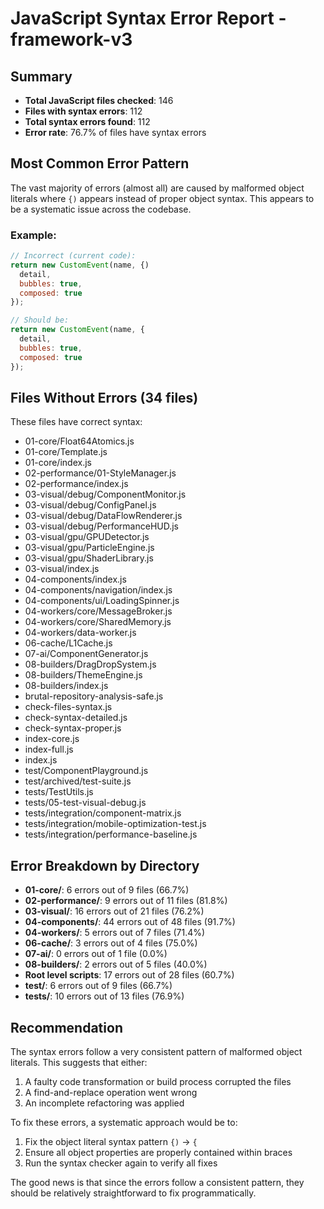 # JavaScript Syntax Error Report - framework-v3

## Summary

- **Total JavaScript files checked**: 146
- **Files with syntax errors**: 112
- **Total syntax errors found**: 112
- **Error rate**: 76.7% of files have syntax errors

## Most Common Error Pattern

The vast majority of errors (almost all) are caused by malformed object literals where `{)` appears instead of proper object syntax. This appears to be a systematic issue across the codebase.

### Example:
```javascript
// Incorrect (current code):
return new CustomEvent(name, {)
  detail,
  bubbles: true,
  composed: true
});

// Should be:
return new CustomEvent(name, {
  detail,
  bubbles: true,
  composed: true
});
```

## Files Without Errors (34 files)

These files have correct syntax:
- 01-core/Float64Atomics.js
- 01-core/Template.js
- 01-core/index.js
- 02-performance/01-StyleManager.js
- 02-performance/index.js
- 03-visual/debug/ComponentMonitor.js
- 03-visual/debug/ConfigPanel.js
- 03-visual/debug/DataFlowRenderer.js
- 03-visual/debug/PerformanceHUD.js
- 03-visual/gpu/GPUDetector.js
- 03-visual/gpu/ParticleEngine.js
- 03-visual/gpu/ShaderLibrary.js
- 03-visual/index.js
- 04-components/index.js
- 04-components/navigation/index.js
- 04-components/ui/LoadingSpinner.js
- 04-workers/core/MessageBroker.js
- 04-workers/core/SharedMemory.js
- 04-workers/data-worker.js
- 06-cache/L1Cache.js
- 07-ai/ComponentGenerator.js
- 08-builders/DragDropSystem.js
- 08-builders/ThemeEngine.js
- 08-builders/index.js
- brutal-repository-analysis-safe.js
- check-files-syntax.js
- check-syntax-detailed.js
- check-syntax-proper.js
- index-core.js
- index-full.js
- index.js
- test/ComponentPlayground.js
- test/archived/test-suite.js
- tests/TestUtils.js
- tests/05-test-visual-debug.js
- tests/integration/component-matrix.js
- tests/integration/mobile-optimization-test.js
- tests/integration/performance-baseline.js

## Error Breakdown by Directory

- **01-core/**: 6 errors out of 9 files (66.7%)
- **02-performance/**: 9 errors out of 11 files (81.8%)
- **03-visual/**: 16 errors out of 21 files (76.2%)
- **04-components/**: 44 errors out of 48 files (91.7%)
- **04-workers/**: 5 errors out of 7 files (71.4%)
- **06-cache/**: 3 errors out of 4 files (75.0%)
- **07-ai/**: 0 errors out of 1 file (0.0%)
- **08-builders/**: 2 errors out of 5 files (40.0%)
- **Root level scripts**: 17 errors out of 28 files (60.7%)
- **test/**: 6 errors out of 9 files (66.7%)
- **tests/**: 10 errors out of 13 files (76.9%)

## Recommendation

The syntax errors follow a very consistent pattern of malformed object literals. This suggests that either:
1. A faulty code transformation or build process corrupted the files
2. A find-and-replace operation went wrong
3. An incomplete refactoring was applied

To fix these errors, a systematic approach would be to:
1. Fix the object literal syntax pattern `{)` → `{`
2. Ensure all object properties are properly contained within braces
3. Run the syntax checker again to verify all fixes

The good news is that since the errors follow a consistent pattern, they should be relatively straightforward to fix programmatically.